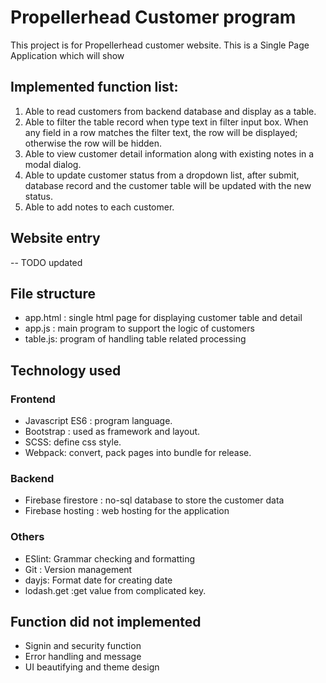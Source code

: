 # Propellerhead Customer program

This project is for Propellerhead customer website. This is a Single Page Application which will show

## Implemented function list:
1. Able to read customers from backend database and display as a table.
2. Able to filter the table record when type text in filter input box. When any field in a row matches the filter text, the row will be displayed; otherwise the row will be hidden.
3. Able to view customer detail information along with existing notes in a modal dialog.
4. Able to update customer status from a dropdown list, after submit, database record and the customer table will be updated with the new status. 
5. Able to add notes to each customer. 

## Website entry 
-- TODO updated

## File structure 
* app.html : single html page for displaying customer table and detail
* app.js : main program to support the logic of customers
* table.js: program of handling table related processing

## Technology used
### Frontend
* Javascript ES6 : program language.
* Bootstrap : used as framework and layout.
* SCSS: define css style.
* Webpack: convert, pack pages into bundle for release.

### Backend
* Firebase firestore : no-sql database to store the customer data
* Firebase hosting : web hosting for the application

### Others
* ESlint: Grammar checking and formatting 
* Git : Version management
* dayjs: Format date for creating date
* lodash.get :get value from complicated key. 

## Function did not implemented

* Signin and security function 
* Error handling and message
* UI beautifying and theme design

